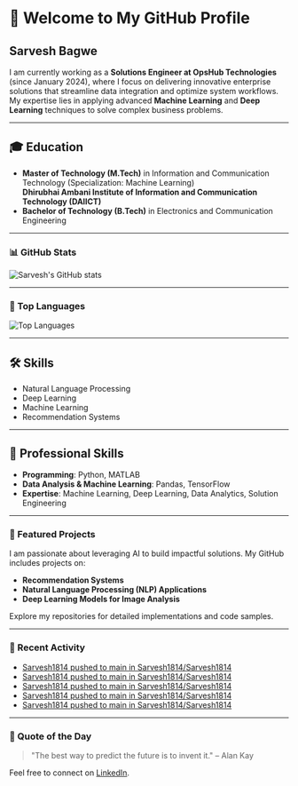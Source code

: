 # 👋 Welcome to My GitHub Profile

## Sarvesh Bagwe 

I am currently working as a **Solutions Engineer at OpsHub Technologies** (since January 2024), where I focus on delivering innovative enterprise solutions that streamline data integration and optimize system workflows. My expertise lies in applying advanced **Machine Learning** and **Deep Learning** techniques to solve complex business problems.

---

## 🎓 Education

- **Master of Technology (M.Tech)** in Information and Communication Technology (Specialization: Machine Learning)  
  **Dhirubhai Ambani Institute of Information and Communication Technology (DAIICT)**
- **Bachelor of Technology (B.Tech)** in Electronics and Communication Engineering

---

### 📊 GitHub Stats
![Sarvesh's GitHub stats](https://github-readme-stats.vercel.app/api?username=Sarvesh1814&show_icons=true&theme=radical)

---

### 🚀 Top Languages
![Top Languages](https://github-readme-stats.vercel.app/api/top-langs/?username=Sarvesh1814&layout=compact&theme=radical)

---

## 🛠️ Skills
<!--START_SECTION:skills-->
- Natural Language Processing
- Deep Learning
- Machine Learning
- Recommendation Systems
<!--END_SECTION:skills-->

---

## 💼 Professional Skills

- **Programming**: Python, MATLAB
- **Data Analysis & Machine Learning**: Pandas, TensorFlow
- **Expertise**: Machine Learning, Deep Learning, Data Analytics, Solution Engineering

---

### 📂 Featured Projects

I am passionate about leveraging AI to build impactful solutions. My GitHub includes projects on:
- **Recommendation Systems**
- **Natural Language Processing (NLP) Applications**
- **Deep Learning Models for Image Analysis**

Explore my repositories for detailed implementations and code samples.

---

### 🔄 Recent Activity
<!-- BLOG-POST-LIST:START -->
- [Sarvesh1814 pushed to main in Sarvesh1814/Sarvesh1814](https://github.com/Sarvesh1814/Sarvesh1814/compare/8fba2f1f4d...ea90a6cf88)
- [Sarvesh1814 pushed to main in Sarvesh1814/Sarvesh1814](https://github.com/Sarvesh1814/Sarvesh1814/compare/918d49abc0...8fba2f1f4d)
- [Sarvesh1814 pushed to main in Sarvesh1814/Sarvesh1814](https://github.com/Sarvesh1814/Sarvesh1814/compare/e750d1b0f4...918d49abc0)
- [Sarvesh1814 pushed to main in Sarvesh1814/Sarvesh1814](https://github.com/Sarvesh1814/Sarvesh1814/compare/8f7f33bd72...e750d1b0f4)
- [Sarvesh1814 pushed to main in Sarvesh1814/Sarvesh1814](https://github.com/Sarvesh1814/Sarvesh1814/compare/573ae4a451...8f7f33bd72)
<!-- BLOG-POST-LIST:END -->

---

### 💬 Quote of the Day
<!--START_SECTION:quote-->
> "The best way to predict the future is to invent it." – Alan Kay
<!--END_SECTION:quote-->

Feel free to connect on [LinkedIn](https://www.linkedin.com/in/sarvesh-bagwe-a482791a4).
